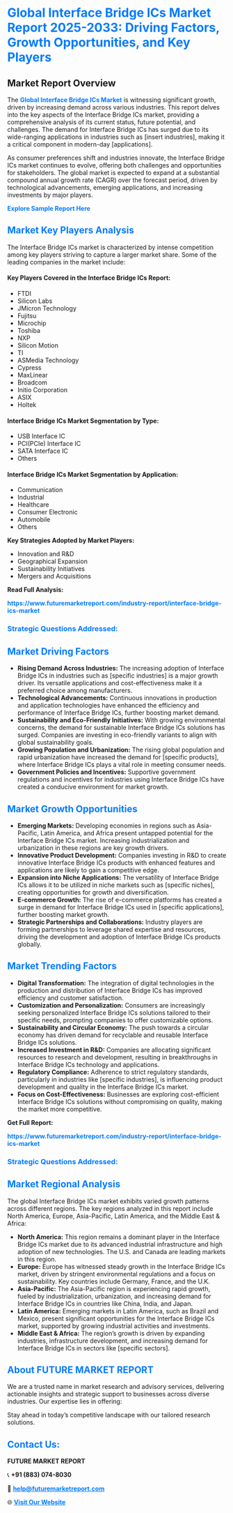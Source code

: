 <h1 style="color: #007BFF;">Global Interface Bridge ICs Market Report 2025-2033: Driving Factors, Growth Opportunities, and Key Players</h1>

<section id="overview">
<h2>Market Report Overview</h2>
<p>The <a href="https://www.futuremarketreport.com/industry-report/interface-bridge-ics-market" style="color: #007BFF; text-decoration: none;"><strong>Global Interface Bridge ICs Market</strong></a> is witnessing significant growth, driven by increasing demand across various industries. This report delves into the key aspects of the Interface Bridge ICs market, providing a comprehensive analysis of its current status, future potential, and challenges. The demand for Interface Bridge ICs has surged due to its wide-ranging applications in industries such as [insert industries], making it a critical component in modern-day [applications].</p>
<p>As consumer preferences shift and industries innovate, the Interface Bridge ICs market continues to evolve, offering both challenges and opportunities for stakeholders. The global market is expected to expand at a substantial compound annual growth rate (CAGR) over the forecast period, driven by technological advancements, emerging applications, and increasing investments by major players.</p>
</section>

<section id="overview">
<p><a href="https://www.futuremarketreport.com/request-sample/reportId=27568" style="color: #007BFF; text-decoration: none;"><strong>Explore Sample Report Here</strong></a></p>
</section>

<section id="key-players">
<h2 style="color: #007BFF;">Market Key Players Analysis</h2>
<p>The Interface Bridge ICs market is characterized by intense competition among key players striving to capture a larger market share. Some of the leading companies in the market include:</p>
<h4>Key Players Covered in the Interface Bridge ICs Report:</h4>
<ul><li>FTDI</li><li>Silicon Labs</li><li>JMicron Technology</li><li>Fujitsu</li><li>Microchip</li><li>Toshiba</li><li>NXP</li><li>Silicon Motion</li><li>TI</li><li>ASMedia Technology</li><li>Cypress</li><li>MaxLinear</li><li>Broadcom</li><li>Initio Corporation</li><li>ASIX</li><li>Holtek</li></ul>
<h4>Interface Bridge ICs Market Segmentation by Type:</h4>
<ul><li>USB Interface IC</li><li>PCI(PCIe) Interface IC</li><li>SATA Interface IC</li><li>Others</li></ul>

<h4>Interface Bridge ICs Market Segmentation by Application:</h4>
<ul><li>Communication</li><li>Industrial</li><li>Healthcare</li><li>Consumer Electronic</li><li>Automobile</li><li>Others</li></ul>
<p><strong>Key Strategies Adopted by Market Players:</strong></p>
<ul>
<li>Innovation and R&D</li>
<li>Geographical Expansion</li>
<li>Sustainability Initiatives</li>
<li>Mergers and Acquisitions</li>
</ul>
</section>

<section>
<p><strong>Read Full Analysis: </strong></p><a href="https://www.futuremarketreport.com/industry-report/interface-bridge-ics-market" style="color: #007BFF; text-decoration: none;"><strong>https://www.futuremarketreport.com/industry-report/interface-bridge-ics-market</strong></a>
<h3 style="color: #007BFF;">Strategic Questions Addressed:</h3>
</section>

<section id="driving-factors">
<h2 style="color: #007BFF;">Market Driving Factors</h2>
<ul>
<li><strong>Rising Demand Across Industries:</strong> The increasing adoption of Interface Bridge ICs in industries such as [specific industries] is a major growth driver. Its versatile applications and cost-effectiveness make it a preferred choice among manufacturers.</li>
<li><strong>Technological Advancements:</strong> Continuous innovations in production and application technologies have enhanced the efficiency and performance of Interface Bridge ICs, further boosting market demand.</li>
<li><strong>Sustainability and Eco-Friendly Initiatives:</strong> With growing environmental concerns, the demand for sustainable Interface Bridge ICs solutions has surged. Companies are investing in eco-friendly variants to align with global sustainability goals.</li>
<li><strong>Growing Population and Urbanization:</strong> The rising global population and rapid urbanization have increased the demand for [specific products], where Interface Bridge ICs plays a vital role in meeting consumer needs.</li>
<li><strong>Government Policies and Incentives:</strong> Supportive government regulations and incentives for industries using Interface Bridge ICs have created a conducive environment for market growth.</li>
</ul>
</section>

<section id="growth-opportunities">
<h2 style="color: #007BFF;">Market Growth Opportunities</h2>
<ul>
<li><strong>Emerging Markets:</strong> Developing economies in regions such as Asia-Pacific, Latin America, and Africa present untapped potential for the Interface Bridge ICs market. Increasing industrialization and urbanization in these regions are key growth drivers.</li>
<li><strong>Innovative Product Development:</strong> Companies investing in R&D to create innovative Interface Bridge ICs products with enhanced features and applications are likely to gain a competitive edge.</li>
<li><strong>Expansion into Niche Applications:</strong> The versatility of Interface Bridge ICs allows it to be utilized in niche markets such as [specific niches], creating opportunities for growth and diversification.</li>
<li><strong>E-commerce Growth:</strong> The rise of e-commerce platforms has created a surge in demand for Interface Bridge ICs used in [specific applications], further boosting market growth.</li>
<li><strong>Strategic Partnerships and Collaborations:</strong> Industry players are forming partnerships to leverage shared expertise and resources, driving the development and adoption of Interface Bridge ICs products globally.</li>
</ul>
</section>

<section id="trending-factors">
<h2 style="color: #007BFF;">Market Trending Factors</h2>
<ul>
<li><strong>Digital Transformation:</strong> The integration of digital technologies in the production and distribution of Interface Bridge ICs has improved efficiency and customer satisfaction.</li>
<li><strong>Customization and Personalization:</strong> Consumers are increasingly seeking personalized Interface Bridge ICs solutions tailored to their specific needs, prompting companies to offer customizable options.</li>
<li><strong>Sustainability and Circular Economy:</strong> The push towards a circular economy has driven demand for recyclable and reusable Interface Bridge ICs solutions.</li>
<li><strong>Increased Investment in R&D:</strong> Companies are allocating significant resources to research and development, resulting in breakthroughs in Interface Bridge ICs technology and applications.</li>
<li><strong>Regulatory Compliance:</strong> Adherence to strict regulatory standards, particularly in industries like [specific industries], is influencing product development and quality in the Interface Bridge ICs market.</li>
<li><strong>Focus on Cost-Effectiveness:</strong> Businesses are exploring cost-efficient Interface Bridge ICs solutions without compromising on quality, making the market more competitive.</li>
</ul>
</section>

<section>
<p><strong>Get Full Report: </strong></p><a href="https://www.futuremarketreport.com/industry-report/interface-bridge-ics-market" style="color: #007BFF; text-decoration: none;"><strong>https://www.futuremarketreport.com/industry-report/interface-bridge-ics-market</strong></a>
<h3 style="color: #007BFF;">Strategic Questions Addressed:</h3>
</section>


<section id="regional-analysis">
<h2 style="color: #007BFF;">Market Regional Analysis</h2>
<p>The global Interface Bridge ICs market exhibits varied growth patterns across different regions. The key regions analyzed in this report include North America, Europe, Asia-Pacific, Latin America, and the Middle East & Africa:</p>
<ul>
<li><strong>North America:</strong> This region remains a dominant player in the Interface Bridge ICs market due to its advanced industrial infrastructure and high adoption of new technologies. The U.S. and Canada are leading markets in this region.</li>
<li><strong>Europe:</strong> Europe has witnessed steady growth in the Interface Bridge ICs market, driven by stringent environmental regulations and a focus on sustainability. Key countries include Germany, France, and the U.K.</li>
<li><strong>Asia-Pacific:</strong> The Asia-Pacific region is experiencing rapid growth, fueled by industrialization, urbanization, and increasing demand for Interface Bridge ICs in countries like China, India, and Japan.</li>
<li><strong>Latin America:</strong> Emerging markets in Latin America, such as Brazil and Mexico, present significant opportunities for the Interface Bridge ICs market, supported by growing industrial activities and investments.</li>
<li><strong>Middle East & Africa:</strong> The region’s growth is driven by expanding industries, infrastructure development, and increasing demand for Interface Bridge ICs in sectors like [specific sectors].</li>
</ul>
</section>

<footer>
<h2 style="color: #007BFF;">About FUTURE MARKET REPORT</h2>
<p>We are a trusted name in market research and advisory services, delivering actionable insights and strategic support to businesses across diverse industries. Our expertise lies in offering:</p>

<p>Stay ahead in today’s competitive landscape with our tailored research solutions.</p>

<h2 style="color: #007BFF;">Contact Us:</h2>
<p><strong>FUTURE MARKET REPORT</strong></p>
<p>📞 <strong>+91 (883) 074-8030</strong></p>
<p>📧 <strong><a href="mailto:help@futuremarketreport.com" style="color: #007BFF;">help@futuremarketreport.com</a></strong></p>
<p>🌐 <strong><a href="https://www.futuremarketreport.com/" style="color: #007BFF;">Visit Our Website</a></strong></p>
</footer>